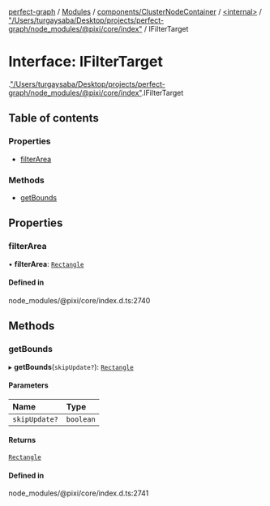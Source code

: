 [perfect-graph](../README.md) / [Modules](../modules.md) / [components/ClusterNodeContainer](../modules/components_ClusterNodeContainer.md) / [<internal\>](../modules/components_ClusterNodeContainer._internal_.md) / ["/Users/turgaysaba/Desktop/projects/perfect-graph/node\_modules/@pixi/core/index"](../modules/components_ClusterNodeContainer._internal_.__Users_turgaysaba_Desktop_projects_perfect_graph_node_modules__pixi_core_index_.md) / IFilterTarget

# Interface: IFilterTarget

[<internal>](../modules/components_ClusterNodeContainer._internal_.md).["/Users/turgaysaba/Desktop/projects/perfect-graph/node_modules/@pixi/core/index"](../modules/components_ClusterNodeContainer._internal_.__Users_turgaysaba_Desktop_projects_perfect_graph_node_modules__pixi_core_index_.md).IFilterTarget

## Table of contents

### Properties

- [filterArea](components_ClusterNodeContainer._internal_.__Users_turgaysaba_Desktop_projects_perfect_graph_node_modules__pixi_core_index_.IFilterTarget.md#filterarea)

### Methods

- [getBounds](components_ClusterNodeContainer._internal_.__Users_turgaysaba_Desktop_projects_perfect_graph_node_modules__pixi_core_index_.IFilterTarget.md#getbounds)

## Properties

### filterArea

• **filterArea**: [`Rectangle`](../classes/components_ClusterNodeContainer._internal_.Rectangle.md)

#### Defined in

node_modules/@pixi/core/index.d.ts:2740

## Methods

### getBounds

▸ **getBounds**(`skipUpdate?`): [`Rectangle`](../classes/components_ClusterNodeContainer._internal_.Rectangle.md)

#### Parameters

| Name | Type |
| :------ | :------ |
| `skipUpdate?` | `boolean` |

#### Returns

[`Rectangle`](../classes/components_ClusterNodeContainer._internal_.Rectangle.md)

#### Defined in

node_modules/@pixi/core/index.d.ts:2741
